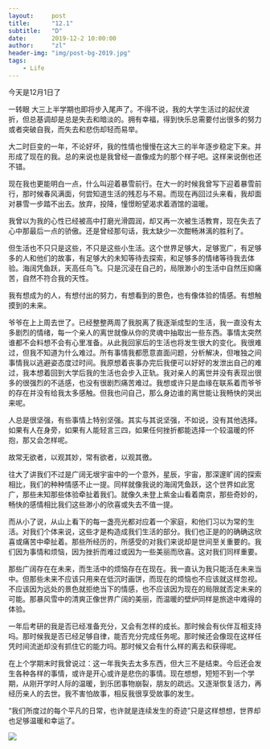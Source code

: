 ```yaml
---
layout:     post
title:      "12.1"
subtitle:   "D"
date:       2019-12-2 10:00:00
author:     "zl"
header-img: "img/post-bg-2019.jpg"
tags:
    - Life
---
```


今天是12月1日了

一转眼 大三上半学期也即将步入尾声了。不得不说，我的大学生活过的起伏波折，但总基调却是总是失去和暗淡的。拥有幸福，得到快乐总需要付出很多的努力或者突破自我，而失去和悲伤却轻而易举。

大二时巨变的一年，不论好坏，我的性情也慢慢在这大三的半年逐步稳定下来。并形成了现在的我。总的来说也是我曾经一直像成为的那个样子吧。这样来说倒也还不错。

现在我也更能明白一点，什么叫迎着暴雪前行。在大一的时候我曾写下迎着暴雪前行，那时候春风满面，何尝知道生活的残忍与不易。而现在再回过头来看，我却面对暴雪一步踏不出去。放弃，投降，憧憬盼望渴求着酒馆的温暖。

我曾以为我的心性已经被高中打磨光滑圆润，却又再一次被生活教育，现在失去了心中那最后一点的骄傲。还是曾经那句话，我太缺少一次酣畅淋漓的胜利了。

但生活也不只只是这些，不只是这些小生活。这个世界足够大，足够宽广，有足够多的人和他们的故事，有足够大的未知等待去探索，和足够多的情绪等待我去体验。海阔凭鱼跃，天高任鸟飞。只是沉浸在自己的，局限渺小的生活中自然压抑痛苦，自然不符合我的天性。

我有想成为的人，有想付出的努力，有想看到的景色，也有像体验的情感。有想触摸到的未来。

爷爷在上上周去世了。已经整整两周了我脱离了我逐渐成型的生活，我一直没有太多剧烈的情绪，每一个亲人的离世就像从你的灵魂中抽取出一些东西。事情太突然谁都不会料想不会有心里准备。从此我回家后的生活也将发生很大的变化。我很难过，但我不知道为什么难过。所有事情我都愿意直面问题，分析解决，但唯独之间事情我以逃避姿态度过时间。我原想着丧事办完后我便可以好好的发泄出自己的难过，我本想着回到大学后我的生活也会步入正轨。我对亲人的离世并没有表现出很多的很强烈的不适感，也没有很剧烈痛苦难过。我想或许只是血缘在联系着而爷爷的存在并没有给我太多感触。但我也问自己，那么身边谁的离世能让我畅快的哭出来呢。

人总是很坚强，有些事情上特别坚强。其实与其说坚强，不如说，没有其他选择。如果有人在身旁，如果有人能轻言三四，如果任何挫折都能选择一个较温暖的怀抱，那又会怎样呢。

故常无欲者，以观其妙，常有欲者，以观其徼。

往大了讲我们不过是广阔无垠宇宙中的一个意外，星辰，宇宙，那深邃旷阔的探索相比，我们的种种情感不止一提。同样就像我说的海阔凭鱼跃，这个世界如此宽广，那些未知那些体验牵扯着我们。就像久未登上紫金山看着南京，那些奇妙的，畅快的感情相比我们这些渺小的欣喜或失去不值一提。

而从小了说，从山上看下的每一盏亮光都对应着一个家庭，和他们习以为常的生活。对我们个体来说，这些才是构造成我们生活的部分。我们也正是的的确确这欣喜或痛苦中牵扯着。那些所经历的，所感受的对我们来说却是世间至关重要的。我们因为事情和烦恼，因为挫折而难过或因为一些美丽而欣喜。这对我们同样重要。

那些广阔存在在未来，而生活中的烦恼存在在现在。我一直认为我只能活在未来当中。但那些未来不应该只用来在低沉时画饼，而现在的烦恼也不应该就这样忽视。不应该因为远处的景色就拒绝当下的情感，也不应该因为现在的局限就否定未来的可能。那暴风雪中的清爽正像世界广阔的美丽，而温暖的壁炉同样是旅途中难得的体验。

一年后考研的我是否已经准备充分，又会有怎样的成长。那时候会有伙伴互相支持吗。那时候我是否已经足够自律，能否充分完成任务呢。那时候还会像现在这样任凭时间流逝却没有抓住它的能力吗。那时候又会有什么样的离去和获得呢。

在上个学期末时我曾说过：这一年我失去太多东西，但大三不是结束。今后还会发生各种各样的事情，或许是开心或许是悲伤的事情。现在想想，短短不到一个学期，从刚开学时人际的温暖，到乐团事物崩裂，朋友的疏远。又逐渐恢复活力，再经历亲人的去世。我不害怕故事，相反我很享受故事的发生。

“我们所度过的每个平凡的日常，也许就是连续发生的奇迹”只是这样想想，世界却也足够温暖和幸运了。



<a target="_blank" href="http://mail.qq.com/cgi-bin/qm_share?t=qm_mailme&email=sMrcw9ncxtXC8N7a1sWe1dTFntPe" style="text-decoration:none;"><img src="http://rescdn.qqmail.com/zh_CN/htmledition/images/function/qm_open/ico_mailme_01.png"/></a>

